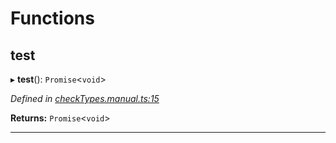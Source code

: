 

# Functions

<a id="test"></a>

##  test

▸ **test**(): `Promise`<`void`>

*Defined in [checkTypes.manual.ts:15](https://github.com/polkadot-js/api/blob/7155848/packages/api/src/checkTypes.manual.ts#L15)*

**Returns:** `Promise`<`void`>

___


